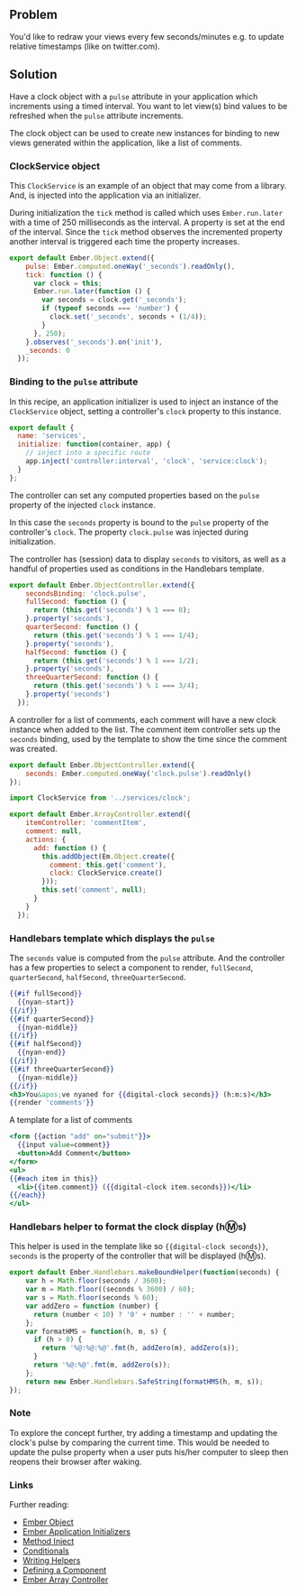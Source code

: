 ## Problem
You'd like to redraw your views every few seconds/minutes e.g. to update
relative timestamps (like on twitter.com).

## Solution
Have a clock object with a `pulse` attribute in your application which 
increments using a timed interval. You want to let view(s) bind values to be
refreshed when the `pulse` attribute increments.

The clock object can be used to create new instances for binding to new views
generated within the application, like a list of comments.

<!---## Discussion

<a class="jsbin-embed" href="http://jsbin.com/jihivevafo/1/edit?output">
Cookbook: Continuous Redrawing of Views
</a><script src="http://static.jsbin.com/js/embed.js"></script>-->

### ClockService object

This `ClockService` is an example of an object that may come from a library.
And, is injected into the application via an initializer.

During initialization the `tick` method is called which uses `Ember.run.later`
with a time of 250 milliseconds as the interval. A property is set at the end
of the interval. Since the `tick` method observes the incremented property
another interval is triggered each time the property increases.

```app/services/clock.js
export default Ember.Object.extend({
    pulse: Ember.computed.oneWay('_seconds').readOnly(),
    tick: function () {
      var clock = this;
      Ember.run.later(function () {
        var seconds = clock.get('_seconds');
        if (typeof seconds === 'number') {
          clock.set('_seconds', seconds + (1/4));
        }
      }, 250);
    }.observes('_seconds').on('init'),
    _seconds: 0
  });
```

### Binding to the `pulse` attribute

In this recipe, an application initializer is used to inject an instance of the
`ClockService` object, setting a controller's `clock` property to this instance.

```app/initializers/services.js
export default {
  name: 'services',
  initialize: function(container, app) {
    // inject into a specific route
    app.inject('controller:interval', 'clock', 'service:clock');
  }
};
```

The controller can set any computed properties based on the `pulse` property of
the injected `clock` instance.

In this case the `seconds` property is bound to the `pulse` property of the
controller's `clock`. The property `clock.pulse` was injected during
initialization.

The controller has (session) data to display `seconds` to visitors, as well as
a handful of properties used as conditions in the Handlebars template.

```app/controllers/interval.js
export default Ember.ObjectController.extend({
    secondsBinding: 'clock.pulse',
    fullSecond: function () {
      return (this.get('seconds') % 1 === 0);
    }.property('seconds'),
    quarterSecond: function () {
      return (this.get('seconds') % 1 === 1/4);
    }.property('seconds'),
    halfSecond: function () {
      return (this.get('seconds') % 1 === 1/2);
    }.property('seconds'),
    threeQuarterSecond: function () {
      return (this.get('seconds') % 1 === 3/4);
    }.property('seconds')
  });
```

A controller for a list of comments, each comment will have a new clock
instance when added to the list. The comment item controller sets up
the `seconds` binding, used by the template to show the time since the
comment was created.

```app/controllers/comment-item.js
export default Ember.ObjectController.extend({
    seconds: Ember.computed.oneWay('clock.pulse').readOnly()
});
```

```app/controllers/comments.js
import ClockService from '../services/clock';

export default Ember.ArrayController.extend({
    itemController: 'commentItem',
    comment: null,
    actions: {
      add: function () {
        this.addObject(Em.Object.create({
          comment: this.get('comment'),
          clock: ClockService.create()
        }));
        this.set('comment', null);
      }
    }
  });
```

### Handlebars template which displays the `pulse`

The `seconds` value is computed from the `pulse` attribute. And the controller
has a few properties to select a component to render, `fullSecond`,
`quarterSecond`, `halfSecond`, `threeQuarterSecond`.

```app/templates/interval.hbs
{{#if fullSecond}}
  {{nyan-start}}
{{/if}}
{{#if quarterSecond}}
  {{nyan-middle}}
{{/if}}
{{#if halfSecond}}
  {{nyan-end}}
{{/if}}
{{#if threeQuarterSecond}}
  {{nyan-middle}}
{{/if}}
<h3>You&apos;ve nyaned for {{digital-clock seconds}} (h:m:s)</h3>
{{render 'comments'}}
```

A template for a list of comments
```app/templates/comments.hbs
<form {{action "add" on="submit"}}>
  {{input value=comment}}
  <button>Add Comment</button>
</form>
<ul>
{{#each item in this}}
  <li>{{item.comment}} ({{digital-clock item.seconds}})</li>
{{/each}}
</ul>
```

### Handlebars helper to format the clock display (h:m:s)

This helper is used in the template like so `{{digital-clock seconds}}`,
`seconds` is the property of the controller that will be displayed (h:m:s).

```app/helpers/digital-clock.js
export default Ember.Handlebars.makeBoundHelper(function(seconds) {
    var h = Math.floor(seconds / 3600);
    var m = Math.floor((seconds % 3600) / 60);
    var s = Math.floor(seconds % 60);
    var addZero = function (number) {
      return (number < 10) ? '0' + number : '' + number;
    };
    var formatHMS = function(h, m, s) {
      if (h > 0) {
        return '%@:%@:%@'.fmt(h, addZero(m), addZero(s));
      }
      return '%@:%@'.fmt(m, addZero(s));
    };
    return new Ember.Handlebars.SafeString(formatHMS(h, m, s));
});
```

### Note

To explore the concept further, try adding a timestamp and updating the clock's
pulse by comparing the current time. This would be needed to update the pulse
property when a user puts his/her computer to sleep then reopens their browser
after waking.

### Links

<!---The source code:

* <http://jsbin.com/jihivevafo/1/edit?html,js,output>-->

Further reading:

* [Ember Object](http://emberjs.com/api/classes/Ember.Object.html)
* [Ember Application Initializers](http://emberjs.com/api/classes/Ember.Application.html#toc_initializers)
* [Method Inject](http://emberjs.com/api/classes/Ember.Application.html#method_inject)
* [Conditionals](../../templates/conditionals/)
* [Writing Helpers](../../templates/writing-helpers/)
* [Defining a Component](../../components/defining-a-component/)
* [Ember Array Controller](http://emberjs.com/api/classes/Ember.ArrayController.html)
